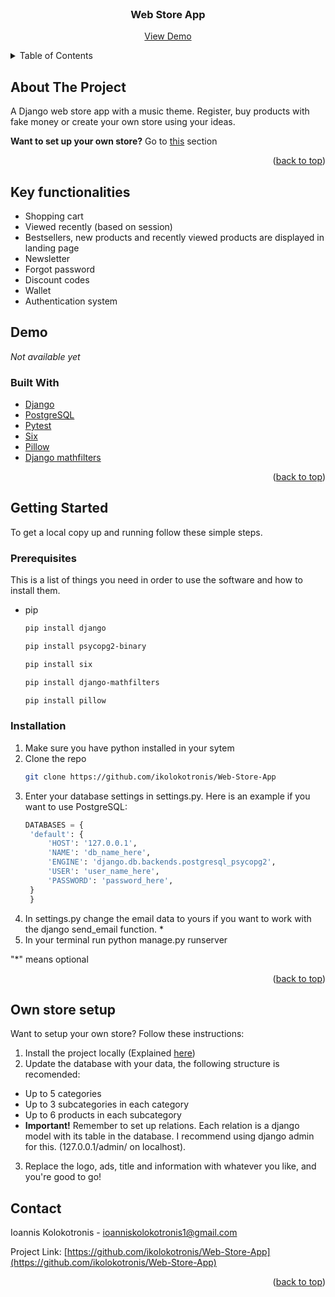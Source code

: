 <div id="top"></div>


<br />
<div align="center">

<h3 align="center">Web Store App</h3>

  <p align="center">
    <a href="#demo">View Demo</a>
  </p>
</div>


<!-- TABLE OF CONTENTS -->
<details>
  <summary>Table of Contents</summary>
  <ol>
    <li>
      <a href="#about-the-project">About The Project</a>
      <ul>
        <li><a href="#built-with">Built With</a></li>
      </ul>
    </li>
    <li>
      <a href="#key-functionalities">Key functionalities</a>
    </li>
    <li>
      <a href="#getting-started">Getting Started</a>
      <ul>
        <li><a href="#prerequisites">Prerequisites</a></li>
        <li><a href="#installation">Installation</a></li>
      </ul>
    </li>
    <li><a href="#own-store-setup">Own store setup</a></li>
    <li><a href="#roadmap">Roadmap</a></li>
    <li><a href="#contributing">Contributing</a></li>
    <li><a href="#contact">Contact</a></li>
  </ol>
</details>


<!-- ABOUT THE PROJECT -->
## About The Project


A Django web store app with a music theme. Register, buy products with fake money or create your own store using your ideas. 

<b>Want to set up your own store?</b> Go to <a href="#own-store-setup">this</a> section

<p align="right">(<a href="#top">back to top</a>)</p>


## Key functionalities
* Shopping cart
* Viewed recently (based on session)
* Bestsellers, new products and recently viewed products are displayed in landing page
* Newsletter
* Forgot password
* Discount codes
* Wallet
* Authentication system


## Demo
<i>Not available yet</i>


### Built With

* [Django](https://www.djangoproject.com/)
* [PostgreSQL](https://www.postgresql.org/)
* [Pytest](https://docs.pytest.org/)
* [Six](https://six.readthedocs.io/)
* [Pillow](https://pillow.readthedocs.io/en/stable/)
* [Django mathfilters](https://pypi.org/project/django-mathfilters/)

<p align="right">(<a href="#top">back to top</a>)</p>



<!-- GETTING STARTED -->
## Getting Started

To get a local copy up and running follow these simple steps.

### Prerequisites

This is a list of things you need in order to use the software and how to install them.

* pip
  ```sh
  pip install django
  ```
  ```sh
  pip install psycopg2-binary
  ```
  ```sh
  pip install six
  ```
  ```sh
  pip install django-mathfilters
  ```
  ```sh
  pip install pillow
  ```

### Installation

1. Make sure you have python installed in your sytem
2. Clone the repo
   ```sh
   git clone https://github.com/ikolokotronis/Web-Store-App
   ```
3. Enter your database settings in settings.py. Here is an example if you want to use PostgreSQL:
   ```python
   DATABASES = {
    'default': {
        'HOST': '127.0.0.1',
        'NAME': 'db_name_here',
        'ENGINE': 'django.db.backends.postgresql_psycopg2',
        'USER': 'user_name_here',
        'PASSWORD': 'password_here',
    }
    }
   ```
5. In settings.py change the email data to yours if you want to work with the django send_email function. *
6. In your terminal run python manage.py runserver

"*" means optional

<p align="right">(<a href="#top">back to top</a>)</p>


## Own store setup
Want to setup your own store? Follow these instructions:
1. Install the project locally (Explained <a href="#installation">here</a>)
2. Update the database with your data, the following structure is recomended: 
* Up to 5 categories
* Up to 3 subcategories in each category
* Up to 6 products in each subcategory
* <b>Important!</b> Remember to set up relations. Each relation is a django model with its table in the database. I recommend using django admin for this. (127.0.0.1/admin/ on localhost).
3. Replace the logo, ads, title and information with whatever you like, and you're good to go!


<!-- CONTACT -->
## Contact

Ioannis Kolokotronis - ioanniskolokotronis1@gmail.com

Project Link: [https://github.com/ikolokotronis/Web-Store-App](https://github.com/ikolokotronis/Web-Store-App)

<p align="right">(<a href="#top">back to top</a>)</p>
